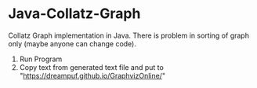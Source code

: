 # Java-Collatz-Graph
Collatz Graph implementation in Java.
There is problem in sorting of graph only (maybe anyone can change code).

1. Run Program
2. Copy text from generated text file and put to "https://dreampuf.github.io/GraphvizOnline/"
